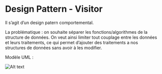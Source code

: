 # Design Pattern - Visitor

Il s’agit d’un design patern comportemental.

La problématique : on souhaite séparer les fonctions/algorithmes de la structure de données. On veut ainsi limiter tout couplage entre les données et leurs traitements, ce qui permet d’ajouter des traitements a nos structures de données sans avoir à les modifier. 

Modèle UML :

![Alt text](./img/visitor-uml.svg) 

